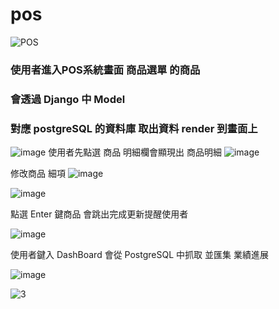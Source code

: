 <h1>pos</h1>

![POS](https://github.com/nickyoung3300/pos/assets/95325064/01b78007-2232-463b-9ac0-5c9782ace895)



<h3>使用者進入POS系統畫面 商品選單 的商品 </h3>
<h3>會透過 Django 中 Model </h3>
<h3>對應 postgreSQL 的資料庫 取出資料 render 到畫面上</h3>


![image](https://github.com/nickyoung3300/pos/assets/95325064/8fefe903-c743-48a7-bbf7-a4fd33ceff52)
使用者先點選 商品 明細欄會顯現出 商品明細
![image](https://github.com/nickyoung3300/pos/assets/95325064/d84d2f27-aefa-4d83-b26c-65bd0283dabf)

修改商品 細項
![image](https://github.com/nickyoung3300/pos/assets/95325064/f385d47e-fb01-4b99-9871-dce3d92a8ac3)



![image](https://github.com/nickyoung3300/pos/assets/95325064/a86b4d37-f12b-4c88-a1c6-7cdf547b6b0d)

點選 Enter 鍵商品 會跳出完成更新提醒使用者

![image](https://github.com/nickyoung3300/pos/assets/95325064/a0aa7b22-5c36-42f2-87d2-5b341e7b082e)


使用者鍵入 DashBoard 會從 PostgreSQL 中抓取 並匯集 業績進展

![image](https://github.com/nickyoung3300/pos/assets/95325064/afb5cfc5-b6ac-4b90-b863-c877deb4541f)


![3](https://github.com/nickyoung3300/pos/assets/95325064/25b2f089-0ccb-459a-9394-5716b24e8be1)

